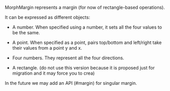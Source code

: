 MorphMargin represents a margin (for now of rectangle-based operations).It can be expressed as different objects:- A number. When specified using a number, it sets all the four values to be the same.- A point. When specified as a point, pairs top/bottom and left/right take their values from a point y and x. - Four numbers. They represent all the four directions.- A rectangle. (do not use this version because it is proposed just for migration and it may force you to crea)In the future we may add an API (#margin) for singular margin.